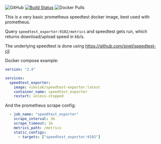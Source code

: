 ![GitHub](https://img.shields.io/github/license/nikolak/speedtest-exporter)
[![Build Status](https://travis-ci.org/nikolak/speedtest-exporter.svg?branch=master)](https://travis-ci.org/nikolak/speedtest-exporter)
![Docker Pulls](https://img.shields.io/docker/pulls/nikolak/speedtest-exporter)


This is a very basic prometheus speedtest docker image, best used with prometheus.

Query `speedtest_exporter:9102/metrics` and speedtest gets run, which returns download/upload speed in kb/s.

The underlying speedtest is done using https://github.com/sivel/speedtest-cli

Docker compose example:

```yaml
version: "2.4"

services:
  speedtest_exporter:
    image: nikolak/speedtest-exporter:latest
    container_name: speedtest_exporter
    restart: unless-stopped
```

And the prometheus scrape config:

```yaml
  - job_name: "speedtest_exporter"
    scrape_interval: 3m
    scrape_timeout: 1m
    metrics_path: /metrics
    static_configs:
      - targets: ["speedtest_exporter:9102"]
```